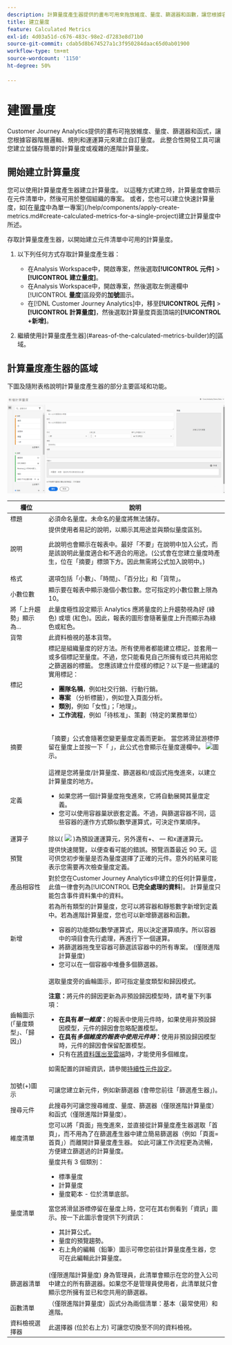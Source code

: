 ```yaml
---
description: 計算量度產生器提供的畫布可用來拖放維度、量度、篩選器和函數，讓您根據容器階層邏輯、規則和運算子來建立自訂量度。此整合性開發工具可讓您建立並儲存簡單的計算量度或複雜的進階計算量度。
title: 建立量度
feature: Calculated Metrics
exl-id: 4d03a51d-c676-483c-98e2-d7283e8d71b0
source-git-commit: cdab5d8b674527a1c3f950284daac65d0ab01900
workflow-type: tm+mt
source-wordcount: '1150'
ht-degree: 50%

---
```


# 建置量度

Customer Journey Analytics提供的畫布可拖放維度、量度、篩選器和函式，讓您根據容器階層邏輯、規則和運運算元來建立自訂量度。 此整合性開發工具可讓您建立並儲存簡單的計算量度或複雜的進階計算量度。

## 開始建立計算量度

您可以使用計算量度產生器建立計算量度。 以這種方式建立時，計算量度會顯示在元件清單中，然後可用於整個組織的專案。 或者，您也可以建立快速計算量度，如[在[量度](/help/components/apply-create-metrics.md)中為單一專案](/help/components/apply-create-metrics.md#create-calculated-metrics-for-a-single-project)建立計算量度中所述。

存取計算量度產生器，以開始建立元件清單中可用的計算量度。

1. 以下列任何方式存取計算量度產生器：

   * 在Analysis Workspace中，開啟專案，然後選取&#x200B;**[!UICONTROL 元件]** > **[!UICONTROL 建立量度]**。
   * 在Analysis Workspace中，開啟專案，然後選取左側邊欄中&#x200B;[!UICONTROL **量度**]&#x200B;區段旁的&#x200B;**加號**&#x200B;圖示。
   * 在[!DNL Customer Journey Analytics]中，移至&#x200B;**[!UICONTROL 元件]** > **[!UICONTROL 計算量度]**，然後選取計算量度頁面頂端的&#x200B;**[!UICONTROL +新增]**。

1. 繼續使用計算量度產生器](#areas-of-the-calculated-metrics-builder)的[區域。

## 計算量度產生器的區域

下圖及隨附表格說明計算量度產生器的部分主要區域和功能。

![新的計算量度視窗，顯示本節所述的主要區域和功能。](assets/cm_builder_ui.png)

| 欄位 | 說明 |
| --- | --- |
| 標題 | 必須命名量度。未命名的量度將無法儲存。 |
| 說明 | 提供使用者易記的說明，以顯示其用途並與類似量度區別。 <p>此說明也會顯示在報表中。最好「不要」在說明中加入公式，而是該說明此量度適合和不適合的用途。(公式會在您建立量度時產生，位在「摘要」標頭下方。因此無需將公式加入說明中。) </p> |
| 格式 | 選項包括「小數」、「時間」、「百分比」和「貨幣」。 |
| 小數位數 | 顯示要在報表中顯示幾個小數位數。您可指定的小數位數上限為 10。 |
| 將「上升趨勢」顯示為... | 此量度極性設定顯示 Analytics 應將量度的上升趨勢視為好 (綠色) 或壞 (紅色)。因此，報表的圖形會隨著量度上升而顯示為綠色或紅色。 |
| 貨幣 | 此資料檢視的基本貨幣。 |
| 標記 | 標記是組織量度的好方法。所有使用者都能建立標記，並套用一或多個標記至量度。不過，您只能看見自己所擁有或已共用給您之篩選器的標籤。 您應該建立什麼樣的標記？以下是一些建議的實用標記：<ul><li>**團隊名稱**，例如社交行銷、行動行銷。</li><li>**專案** （分析標籤），例如登入頁面分析。</li><li>**類別**，例如「女性」；「地理」。</li><li>**工作流程**，例如「待核准」、策劃（特定的業務單位）</li></ul> |
| 摘要 | <p>「摘要」公式會隨著您變更量度定義而更新。 當您將滑鼠游標停留在量度上並按一下「 」，此公式也會顯示在量度邊欄中。 <img placement="inline"  src="https://spectrum.adobe.com/static/icons/workflow_18/Smock_Info_18_N.svg" id="image_BDA0EAF89C19440CB02AE248BA3F968E" />圖示。 </p> |
| 定義 | 這裡是您將量度/計算量度、篩選器和/或函式拖曳進來，以建立計算量度的地方。 <ul><li>如果您將一個計算量度拖曳進來，它將自動展開其量度定義。 </li> <li>您可以使用容器巢狀嵌套定義。不過，與篩選容器不同，這些容器的運作方式類似數學運算式，可決定作業順序。 </li> </ul> |
| 運算子 | 除以( <img placement="inline"  src="https://spectrum.adobe.com/static/icons/workflow_18/Smock_Divide_18_N.svg" width="15" id="image_320D7363DE024BDEB21E44606C8B367F" width="25px" /> )為預設運運算元，另外還有+、 — 和x運運算元。 |
| 預覽 | 提供快速閱覽，以便查看可能的錯誤。預覽涵蓋最近 90 天。這可供您初步衡量是否為量度選擇了正確的元件。意外的結果可能表示您需要再次檢查量度定義。 |
| 產品相容性 | 對於您在Customer Journey Analytics中建立的任何計算量度，此值一律會列為&#x200B;[!UICONTROL **已完全處理的資料**]。 計算量度只能包含事件資料集中的資料。 |
| 新增 | 若為所有類型的計算量度，您可以將容器和靜態數字新增到定義中。若為進階計算量度，您也可以新增篩選器和函數。<ul><li>容器的功能類似數學運算式，用以決定運算順序。所以容器中的項目會先行處理，再進行下一個運算。</li><li>將篩選器拖曳至容器可篩選該容器中的所有專案。 (僅限進階計算量度)</li><li>您可以在一個容器中堆疊多個篩選器。</li></ul> |
| 齒輪圖示 (「量度類型」、「歸因」) | 選取量度旁的齒輪圖示，即可指定量度類型和歸因模式。 <p>**注意：**&#x200B;將元件的歸因更新為非預設歸因模型時，請考量下列事項：</p><ul><li>**在具有&#x200B;*單一維度*：**&#x200B;的報表中使用元件時，如果使用非預設歸因模型，元件的歸因會忽略配置模型。</li><li>**在具有&#x200B;*多個維度的報表中使用元件時*：**&#x200B;使用非預設歸因模型時，元件的歸因會保留配置模型。</li><li>只有在[將資料匯出至雲端](/help/analysis-workspace/export/export-cloud.md)時，才能使用多個維度。</li></ul> <p>如需配置的詳細資訊，請參閱[持續性元件設定](/help/data-views/component-settings/persistence.md)。</p> |
| 加號(+)圖示 | 可讓您建立新元件，例如新篩選器 (會帶您前往「篩選產生器」)。 |
| 搜尋元件 | 此搜尋列可讓您搜尋維度、量度、篩選器（僅限進階計算量度）和函式（僅限進階計算量度）。 |
| 維度清單 | 您可以將「頁面」拖曳進來，並直接從計算量度產生器選取「首頁」，而不用為了在篩選產生器中建立簡易篩選器（例如「頁面=首頁」）而離開計算量度產生器。 如此可讓工作流程更為流暢，方便建立篩選過的計算量度。 |
| 量度清單 | 量度共有 3 個類別：<ul><li>標準量度</li><li>計算量度</li><li>量度範本 - 位於清單底部。</li></ul>當您將滑鼠游標停留在量度上時，您可在其右側看到「資訊」圖示。按一下此圖示會提供下列資訊：<ul><li>其計算公式。</li><li>量度的預覽趨勢。</li><li>右上角的編輯（鉛筆）圖示可帶您前往計算量度產生器，您可在此編輯此計算量度。</li></ul> |
| 篩選器清單 | (僅限進階計算量度) 身為管理員，此清單會顯示在您的登入公司中建立的所有篩選器。如果您不是管理員使用者，此清單就只會顯示您所擁有並已和您共用的篩選器。 |
| 函數清單 | （僅限進階計算量度）函式分為兩個清單：基本（最常使用）和進階。 |
| 資料檢視選擇器 | 此選擇器 (位於右上方) 可讓您切換至不同的資料檢視。 |
